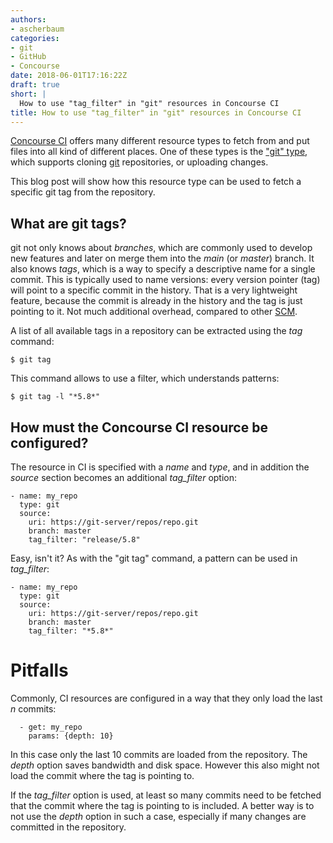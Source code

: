 ```yaml
---
authors:
- ascherbaum
categories:
- git
- GitHub
- Concourse
date: 2018-06-01T17:16:22Z
draft: true
short: |
  How to use "tag_filter" in "git" resources in Concourse CI
title: How to use "tag_filter" in "git" resources in Concourse CI
---
```


[Concourse CI](https://concourse.ci/) offers many different resource types to fetch from and put files into all kind of different places. One of these types is the ["git" type](https://github.com/concourse/git-resource), which supports cloning [git](https://git-scm.com/) repositories, or uploading changes.

This blog post will show how this resource type can be used to fetch a specific git tag from the repository.


## What are git tags?

git not only knows about _branches_, which are commonly used to develop new features and later on merge them into the _main_ (or _master_) branch. It also knows _tags_, which is a way to specify a descriptive name for a single commit. This is typically used to name versions: every version pointer (tag) will point to a specific commit in the history. That is a very lightweight feature, because the commit is already in the history and the tag is just pointing to it. Not much additional overhead, compared to other [SCM](https://en.wikipedia.org/wiki/Source_control_management).

A list of all available tags in a repository can be extracted using the _tag_ command:

```
$ git tag
```

This command allows to use a filter, which understands patterns:

```
$ git tag -l "*5.8*"
```


## How must the Concourse CI resource be configured?

The resource in CI is specified with a _name_ and _type_, and in addition the _source_ section becomes an additional *tag_filter* option:

```
- name: my_repo
  type: git
  source:
    uri: https://git-server/repos/repo.git
    branch: master
    tag_filter: "release/5.8"
```

Easy, isn't it? As with the "git tag" command, a pattern can be used in *tag_filter*:


```
- name: my_repo
  type: git
  source:
    uri: https://git-server/repos/repo.git
    branch: master
    tag_filter: "*5.8*"
```


# Pitfalls

Commonly, CI resources are configured in a way that they only load the last _n_ commits:

```
  - get: my_repo
    params: {depth: 10}
```

In this case only the last 10 commits are loaded from the repository. The _depth_ option saves bandwidth and disk space. However this also might not load the commit where the tag is pointing to.

If the *tag_filter* option is used, at least so many commits need to be fetched that the commit where the tag is pointing to is included. A better way is to not use the _depth_ option in such a case, especially if many changes are committed in the repository.


